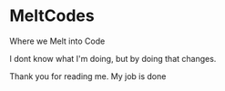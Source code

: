 # MeltCodes
Where we Melt into Code

I dont know what I'm doing, but by doing that changes. 

Thank you for reading me. My job is done
